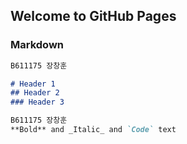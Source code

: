 ## Welcome to GitHub Pages


### Markdown



```markdown
B611175 장창훈

# Header 1
## Header 2
### Header 3

B611175 장창훈
**Bold** and _Italic_ and `Code` text
